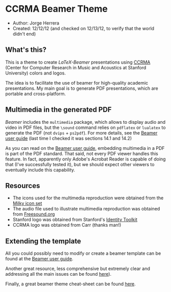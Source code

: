 CCRMA Beamer Theme
==================
- Author:     Jorge Herrera
- Created:    12/12/12 (and checked on 12/13/12, to verify that the world didn't end)

## What's this?

This is a theme to create *LaTeX-Beamer* presentations using [CCRMA][7] (Center for Computer Research in Music and Acoustics at Stanford University) colors and logos.

The idea is to facilitate the use of beamer for high-quality academic presentations. My main goal is to generate PDF presentations, which are portable and cross-platform.

## Multimedia in the generated PDF

*Beamer* includes the `multimedia` package, which allows to display audio and video in PDF files, but the `\sound` command  relies on `pdflatex` or `lualatex` to generate the PDF (not `dvips` + `ps2pdf`). For more details, see the [Beamer user guide][1] (last time I checked it was sections 14.1 and 14.2)

As you can read on the [Beamer user guide][1], embedding multimedia in a PDF is part of the PDF standard. That said, not every PDF viewer handles this feature. In fact, apparently only Adobe's Acrobat Reader is capable of doing that (I've successfully tested it), but we should expect other viewers to eventually include this capability.

## Resources

- The icons used for the multimedia reproduction were obtained from the [Milky icon set][4]
- The audio file used to illustrate multimedia reproduction was obtained from [Freesound.org][5]
- Stanford logo was obtained from Stanford's [Identity Toolkit][6]
- CCRMA logo was obtained from Carr (thanks man!)

## Extending the template

All you could possibly need to modify or create a beamer template can be found at the [Beamer user guide][1].

Another great resource, less comprehensive but extremely clear and addressing all the main issues can be found [here][2]).

Finally, a great beamer theme cheat-sheet can be found [here][3].




[1]: http://www.tex.ac.uk/CTAN/macros/latex/contrib/beamer/doc/beameruserguide.pdf  "Beamer user guide"
[2]: http://www.math.umbc.edu/~rouben/beamer/                                       "Simple Beamer Overview"
[3]: http://www.cpt.univ-mrs.fr/~masson/latex/Beamer-appearance-cheat-sheet.pdf     "Beamer Cheat-sheet"
[4]: http://www.iconeden.com/icon/milky-a-free-vector-iconset.html                  "Icons"
[5]: http://www.freesound.org/                                                      "Freesound.org"
[6]: http://identity.stanford.edu/                                                  "SU Identity Toolkit"
[7]: http://ccrma.stanford.edu/                                                     "CCRMA"